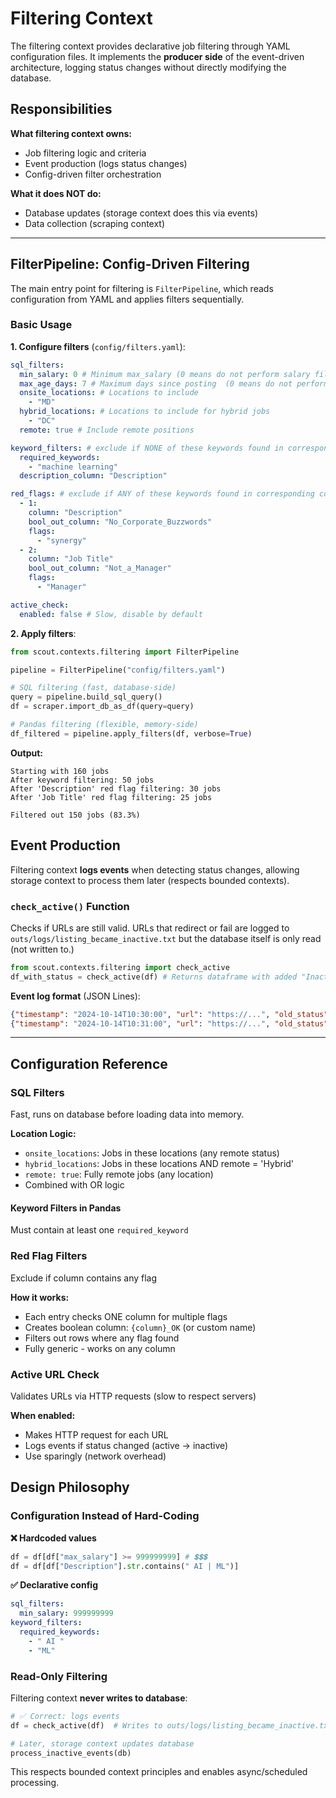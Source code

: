 # Filtering Context

The filtering context provides declarative job filtering through YAML configuration files. It implements the **producer side** of the event-driven architecture, logging status changes without directly modifying the database.

## Responsibilities

**What filtering context owns:**
- Job filtering logic and criteria
- Event production (logs status changes)
- Config-driven filter orchestration

**What it does NOT do:**
- Database updates (storage context does this via events)
- Data collection (scraping context)

---

## FilterPipeline: Config-Driven Filtering

The main entry point for filtering is `FilterPipeline`, which reads configuration from YAML and applies filters sequentially.

### Basic Usage

**1. Configure filters** (`config/filters.yaml`):
```yaml
sql_filters:
  min_salary: 0 # Minimum max_salary (0 means do not perform salary filtering)
  max_age_days: 7 # Maximum days since posting  (0 means do not perform age filtering)
  onsite_locations: # Locations to include
    - "MD"
  hybrid_locations: # Locations to include for hybrid jobs
    - "DC"
  remote: true # Include remote positions

keyword_filters: # exclude if NONE of these keywords found in corresponding column
  required_keywords:
    - "machine learning"
  description_column: "Description"

red_flags: # exclude if ANY of these keywords found in corresponding column
  - 1: 
    column: "Description"
    bool_out_column: "No_Corporate_Buzzwords"
    flags:
      - "synergy"
  - 2:
    column: "Job Title"
    bool_out_column: "Not_a_Manager"
    flags:
      - "Manager"

active_check:
  enabled: false # Slow, disable by default
```

**2. Apply filters**:
```python
from scout.contexts.filtering import FilterPipeline

pipeline = FilterPipeline("config/filters.yaml")

# SQL filtering (fast, database-side)
query = pipeline.build_sql_query()
df = scraper.import_db_as_df(query=query)

# Pandas filtering (flexible, memory-side)
df_filtered = pipeline.apply_filters(df, verbose=True)
```

**Output:**
```
Starting with 160 jobs
After keyword filtering: 50 jobs
After 'Description' red flag filtering: 30 jobs
After 'Job Title' red flag filtering: 25 jobs

Filtered out 150 jobs (83.3%)
```


## Event Production

Filtering context **logs events** when detecting status changes, allowing storage context to process them later (respects bounded contexts).

### `check_active()` Function

Checks if URLs are still valid. URLs that redirect or fail are logged to `outs/logs/listing_became_inactive.txt` but the database itself is only read (not written to.)

```python
from scout.contexts.filtering import check_active
df_with_status = check_active(df) # Returns dataframe with added "Inactive" column

```

**Event log format** (JSON Lines):
```json
{"timestamp": "2024-10-14T10:30:00", "url": "https://...", "old_status": "active", "new_status": "inactive"}
{"timestamp": "2024-10-14T10:31:00", "url": "https://...", "old_status": "unknown", "new_status": "inactive"}
```

---

## Configuration Reference

### SQL Filters

Fast, runs on database before loading data into memory.

**Location Logic:**
- `onsite_locations`: Jobs in these locations (any remote status)
- `hybrid_locations`: Jobs in these locations AND remote = 'Hybrid'
- `remote: true`: Fully remote jobs (any location)
- Combined with OR logic

#### Keyword Filters in Pandas

Must contain at least one `required_keyword`

### Red Flag Filters

Exclude if column contains any flag

**How it works:**
- Each entry checks ONE column for multiple flags
- Creates boolean column: `{column}_OK` (or custom name)
- Filters out rows where any flag found
- Fully generic - works on any column

### Active URL Check

Validates URLs via HTTP requests (slow to respect servers)

**When enabled:**
- Makes HTTP request for each URL
- Logs events if status changed (active → inactive)
- Use sparingly (network overhead)



## Design Philosophy

### Configuration Instead of Hard-Coding

**❌ Hardcoded values**
```python
df = df[df["max_salary"] >= 999999999] # 💲💲💲
df = df[df["Description"].str.contains(" AI | ML")]
```

**✅ Declarative config**
```yaml
sql_filters:
  min_salary: 999999999
keyword_filters:
  required_keywords:
    - " AI "
    - "ML"
```

### Read-Only Filtering

Filtering context **never writes to database**:

```python
# ✅ Correct: logs events
df = check_active(df)  # Writes to outs/logs/listing_became_inactive.txt

# Later, storage context updates database
process_inactive_events(db)
```

This respects bounded context principles and enables async/scheduled processing.
